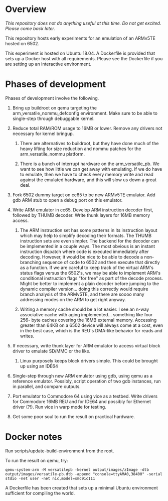 # Overview

*This repository does not do anything useful at this time.  Do not 
get excited. Please come back later.*

This repository hosts early experiments for an emulation of an ARMv5TE
hosted on 6502.  

This experiment is hosted on Ubuntu 18.04.  A Dockerfile is provided
that sets up a Docker host with all requirements.  Please see the Dockerfile
if you are setting up an interactive environment.

# Phases of development

Phases of development involve the following.

1. Bring up buildroot on qemu targeting the arm_versatile_nommu_defconfig
   environment.  Make sure to be able to single-step through debuggable
   kernel.

2. Reduce total RAM/ROM usage to 16MB or lower.  Remove any drivers not
   necessary for kernel bringup.

   1. There are alternatives to buildroot, but they have done much of 
      the heavy lifting for size reduction and nommu patches for 
      the arm_versatile_nommu platform.

   2. There is a bunch of interrupt hardware on the arm_versatile_pb.
      We want to see how little we can get away with emulating.  If we
      do have to emulate, then we have to check every memory write and read
      against the emulated hardware, and this will slow us down a great
      deal.

3. Fork 6502 dummy target on cc65 to be new ARMv5TE emulator.  Add gdb
   ARM stub to open a debug port on this emulator.

4. Write ARM emulator in cc65.  Develop ARM instruction decoder first,
   followed by THUMB decoder.  Write thunk layers for 16MB memory access.

   1. The ARM instruction set has some patterns in its instruction layout
      which may help to simplify decoding their formats.  The THUMB
      instruction sets are even simpler.  The backend for the decoder
      can be implemented in a couple ways.  The most obvious is an
      instant instruction dispatch where code is executed immediately 
      after decoding.  However, it would be nice to be able to decode
      a non-branching sequence of code to 6502 and then execute that 
      directly as a function.  If we are careful to keep track of the 
      virtual ARM's status flags versus the 6502's, we may be able to
      implement ARM's conditional instruction flags "for free" as part
      of the decode process.  Might be better to implement a plain
      decoder before jumping to the dynamic compiler version... doing
      this correctly would require branch analysis of the ARMv5TE, and 
      there are soooo many addressing modes on the ARM to get right anyway.

   2. Writing a memory cache should be a lot easier.  I see an n-way 
      associative cache with aging implemented... something like four 256-
      byte caches covering the 16MB external memory.  Accessing greater
      than 64KB on a 6502 device will always come at a cost, even in 
      the best case, which is the REU's DMA-like behavior for reads
      and writes.

5. If necessary, write thunk layer for ARM emulator to access virtual
   block driver to emulate SD/MMC or the like.

   1. Linux purposely keeps block drivers simple.  This could be brought 
      up using an IDE64

6. Single-step through new ARM emulator using gdb, using qemu as a reference
   emulator.  Possibly, script operation of two gdb instances, run in
   parallel, and compare outputs.

7. Port emulator to Commodore 64 using vice as a testbed.  Write drivers for 
   Commodore 16MB REU and for IDE64 and possibly for Ethernet driver (?!).
   Run vice in warp mode for testing.

8. Get some poor soul to run the result on practical hardware.
   
# Docker notes

Run scripts/update-build-environment from the root.

To run the result on qemu, try:

`qemu-system-arm -M versatilepb -kernel output/images/zImage -dtb output/images/versatile-pb.dtb -append "console=ttyAMA0,38400" -serial stdio -net user -net nic,model=smc91c111`

A Dockerfile has been created that sets up a minimal Ubuntu environment 
sufficient for compiling the world.

